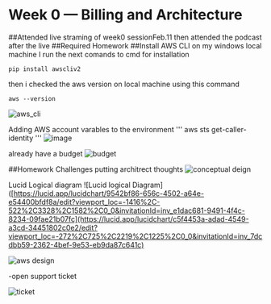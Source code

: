 # Week 0 — Billing and Architecture
##Attended live straming of week0 sessionFeb.11 then attended the podcast after the live
##Required Homework
##Install AWS CLI on my windows local machine
I run the next comands to cmd for installation
```
pip install awscliv2
```
then i checked the aws version on local machine using this command
```
aws --version
```
![aws_cli](https://user-images.githubusercontent.com/19940969/220439572-2a5ddde0-c554-4b62-bc68-5556e9a58b8a.png)

Adding AWS account varables to the environment
'''
aws sts get-caller-identity
'''
![image](https://user-images.githubusercontent.com/19940969/221543051-887d4e8e-3e1c-4921-ac64-ca482c03f624.png)

already have a budget
![budget](https://user-images.githubusercontent.com/19940969/220439684-f97afe16-2734-4719-b7a9-459cc9259234.png)



##Homework Challenges
putting architrect thoughts 
![conceptual deign](https://user-images.githubusercontent.com/19940969/220439781-a9f053ac-8c21-4f7d-9e0c-178365b1c9eb.png)

Lucid Logical diagram 
![Lucid logical Diagram]([https://lucid.app/lucidchart/9542bf86-656c-4502-a64e-e54400bfdf8a/edit?viewport_loc=-1416%2C-522%2C3328%2C1582%2C0_0&invitationId=inv_e1dac681-9491-4f4c-8234-09fae21b07fc](https://lucid.app/lucidchart/c5f4453a-adad-4549-a3cd-34451802c0e2/edit?viewport_loc=-272%2C725%2C2219%2C1225%2C0_0&invitationId=inv_7dcdbb59-2362-4bef-9e53-eb9da87c641c)

![aws design](https://user-images.githubusercontent.com/19940969/220439876-f5b406c8-f6e1-4653-a3fb-bd1becfc2c72.png)

-open support ticket

![ticket](https://user-images.githubusercontent.com/19940969/220439915-809ef217-fccc-44cc-aed8-590cbb5c6f56.png)
